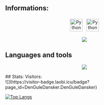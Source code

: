 ## Informations:
<p align="center">
 <a href="https://linkedin.com/in/chi-linh-mac" target="_blank" rel="noopener noreferrer"> <img src="https://cdn.jsdelivr.net/npm/simple-icons@v3/icons/linkedin.svg" alt="Python" height="40" style="vertical-align:top; margin:4px"></a>
 <a href="mailto:chilinhm@gmail.com"> <img src="https://cdn.jsdelivr.net/npm/simple-icons@v3/icons/gmail.svg" alt="Python" height="40" style="vertical-align:top; margin:4px"></a>
</p>
<p align="center">
  <a href=["https://skillicons.dev"](https://www.linkedin.com/in/chi-linh-mac/)>
    <img src="https://skillicons.dev/icons?i=linkedin" />
  </a>
</p>

## Languages and tools
<p align="center">
  <a href="https://skillicons.dev">
    <img src="https://skillicons.dev/icons?i=cs,html,css,azure,mongodb,postgres" />
  </a>
</p>
## Stats:
Visitors: <br />
![](https://visitor-badge.laobi.icu/badge?page_id=DenGuleDansker.DenGuleDansker)

[![Top Langs](https://github-readme-stats-git-masterrstaa-rickstaa.vercel.app/api/top-langs/?username=denguledansker&theme=transparent)](https://github.com/denguledansker/github-readme-stats)
